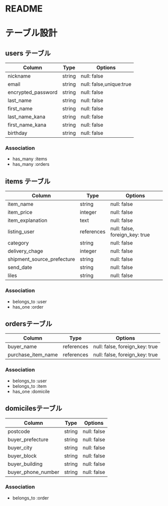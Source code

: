 # README

# テーブル設計

## users テーブル

| Column             | Type   | Options     |
| ------------------ | ------ | ----------- |
| nickname           | string | null: false |
| email              | string | null: false,unique:true |
| encrypted_password | string | null: false |
| last_name          | string | null: false |
| first_name         | string | null: false |
| last_name_kana     | string | null: false |
| first_name_kana    | string | null: false |
| birthday           | string | null: false |

### Association

- has_many :items
- has_many :orders

## items テーブル

| Column                      | Type       | Options                        |
| --------------------------- | ---------- | ------------------------------ |
| item_name                   | string     | null: false                    |
| item_price                  | integer    | null: false                    |
| item_explanation            | text       | null: false                    |
| listing_user                | references | null: false, foreign_key: true |
| category                    | string     | null: false                    |
| delivery_chage              | integer    | null: false                    |
| shipment_source_prefecture  | string     | null: false                    |
| send_date                   | string     | null: false                    |
| liles                       | string     | null: false                    |

### Association

- belongs_to :user
- has_one :order


## ordersテーブル

| Column             | Type       | Options                        |
| ------------------ | ---------- | ------------------------------ |
| buyer_name         | references | null: false, foreign_key: true |
| purchase_item_name | references | null: false, foreign_key: true |

### Association

- belongs_to :user
- belongs_to :item
- has_one :domicile

## domicilesテーブル

| Column             | Type       | Options                        |
| ------------------ | ---------- | ------------------------------ |
| postcode           | string     | null: false                    |
| buyer_prefecture   | string     | null: false                    |
| buyer_city         | string     | null: false                    |
| buyer_block        | string     | null: false                    |
| buyer_building     | string     | null: false                    |
| buyer_phone_number | string     | null: false                    |

### Association

- belongs_to :order
